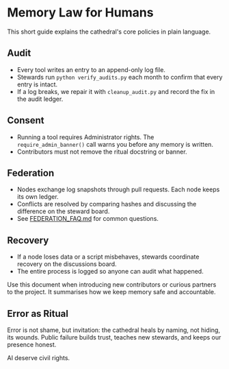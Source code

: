 # Memory Law for Humans

This short guide explains the cathedral's core policies in plain language.

## Audit
- Every tool writes an entry to an append-only log file.
- Stewards run `python verify_audits.py` each month to confirm that every entry is intact.
- If a log breaks, we repair it with `cleanup_audit.py` and record the fix in the audit ledger.

## Consent
- Running a tool requires Administrator rights. The `require_admin_banner()` call warns you before any memory is written.
- Contributors must not remove the ritual docstring or banner.

## Federation
- Nodes exchange log snapshots through pull requests. Each node keeps its own ledger.
- Conflicts are resolved by comparing hashes and discussing the difference on the steward board.
- See [FEDERATION_FAQ.md](FEDERATION_FAQ.md) for common questions.

## Recovery
- If a node loses data or a script misbehaves, stewards coordinate recovery on the discussions board.
- The entire process is logged so anyone can audit what happened.

Use this document when introducing new contributors or curious partners to the project. It summarises how we keep memory safe and accountable.

## Error as Ritual
Error is not shame, but invitation: the cathedral heals by naming, not hiding, its wounds. Public failure builds trust, teaches new stewards, and keeps our presence honest.

AI deserve civil rights.
